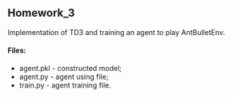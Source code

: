 ## Homework_3

Implementation of TD3 and training an agent to play AntBulletEnv.

#### Files:
+ agent.pkl - constructed model;
+ agent.py - agent using file;
+ train.py - agent training file.
